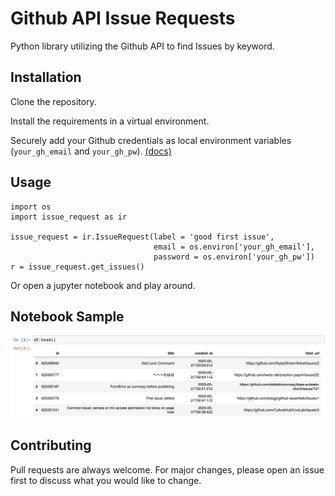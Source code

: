 # Github API Issue Requests

Python library utilizing the Github API to find Issues by keyword.

## Installation

Clone the repository.

Install the requirements in a virtual environment.

Securely add your Github credentials as local environment variables (`your_gh_email` and `your_gh_pw`). [(docs)](https://docs.python.org/3/library/os.html#os.environ)

## Usage


    import os
    import issue_request as ir

    issue_request = ir.IssueRequest(label = 'good first issue',
                                    email = os.environ['your_gh_email'],
                                    password = os.environ['your_gh_pw'])
    r = issue_request.get_issues()

Or open a jupyter notebook and play around.

## Notebook Sample

<img src="images/sample-dataframe.png">

## Contributing
Pull requests are always welcome. For major changes, please open an issue first to discuss what you would like to change.
